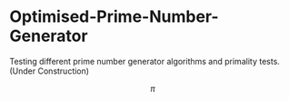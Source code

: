 # Optimised-Prime-Number-Generator

Testing different prime number generator algorithms and primality tests. (Under Construction)

$$\pi$$
